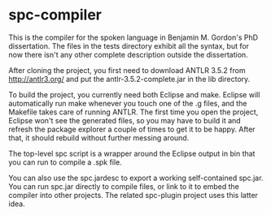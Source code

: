 spc-compiler
============

This is the compiler for the spoken language in Benjamin M. Gordon's PhD
dissertation.  The files in the tests directory exhibit all the syntax, but for
now there isn't any other complete description outside the dissertation.

After cloning the project, you first need to download ANTLR 3.5.2 from
http://antlr3.org/ and put the antlr-3.5.2-complete.jar in the lib directory.

To build the project, you currently need both Eclipse and make.  Eclipse will
automatically run make whenever you touch one of the .g files, and the Makefile
takes care of running ANTLR.  The first time you open the project, Eclipse
won't see the generated files, so you may have to build it and refresh the package
explorer a couple of times to get it to be happy.  After that, it should 
rebuild without further messing around.

The top-level spc script is a wrapper around the Eclipse output in bin that you
can run to compile a .spk file.

You can also use the spc.jardesc to export a working self-contained spc.jar.  You
can run spc.jar directly to compile files, or link to it to embed the compiler
into other projects.  The related spc-plugin project uses this latter idea.

